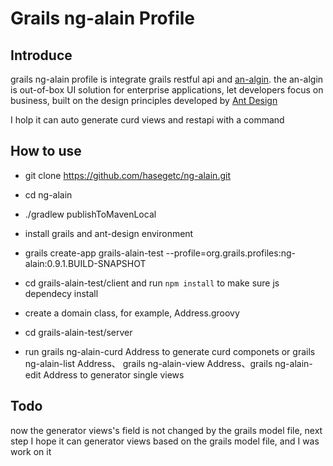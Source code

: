 # Grails ng-alain Profile

## Introduce

grails ng-alain  profile is integrate grails restful api and [an-algin](<https://ng-alain.com/zh>). the an-algin is out-of-box UI solution for enterprise applications, let developers focus on business, built on the design principles developed by [Ant Design](https://ant.design/)

I holp it can auto generate curd views and restapi with a command

## How to use

- git clone https://github.com/hasegetc/ng-alain.git

- cd ng-alain

- ./gradlew publishToMavenLocal

- install grails and ant-design environment

- grails create-app grails-alain-test --profile=org.grails.profiles:ng-alain:0.9.1.BUILD-SNAPSHOT

- cd grails-alain-test/client and run `npm install` to make sure js dependecy install

- create a domain class, for example, Address.groovy

- cd grails-alain-test/server

- run grails ng-alain-curd Address to generate curd componets or grails ng-alain-list Address、 grails ng-alain-view Address、grails ng-alain-edit Address to generator single views

## Todo

now the generator views's field is not changed by the grails model file,  next step I hope it can generator views based on the grails model file, and I was work on it

